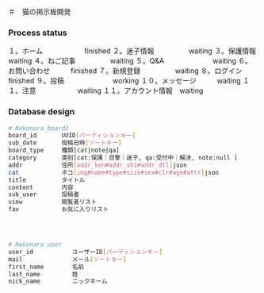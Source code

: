 ＃　猫の掲示板開発


### Process status
１。ホーム　　　　　　finished
２。迷子情報　　　　　waiting
３。保護情報　　　　　waiting
４。ねご記事　　　　　waiting
５。Q&A　　　　　　　waiting
６。お問い合わせ　　　finished
７。新規登録　　　　　waiting
８。ログイン　　　　　finished
９。投稿　　　　　　　working
１０。メッセージ　　　waiting
１１。注意　　　　　　waiting
１１。アカウント情報　waiting



### Database design

```bash
# Nekonara_board2
board_id       UUID[パーティションキー]
sub_date       投稿日時[ソートキー]
board_type     種類[cat|note|qa]
category       类别[cat:保護｜目撃｜迷子, qa:受付中｜解決, note:null ]
addr           住所[addr_ken#addr_shi#addr_dtl]json
cat            ネコ[img#name#type#size#sex#clr#age#attr]json
title          タイトル
content        内容
sub_user       投稿者
view           閲覧者リスト
fav            お気に入りリスト




# Nekonara_user
user_id           ユーザーID[パーティションキー]
mail              メール[ソートキー]
first_name        名前
last_name         姓
nick_name         ニックネーム
```